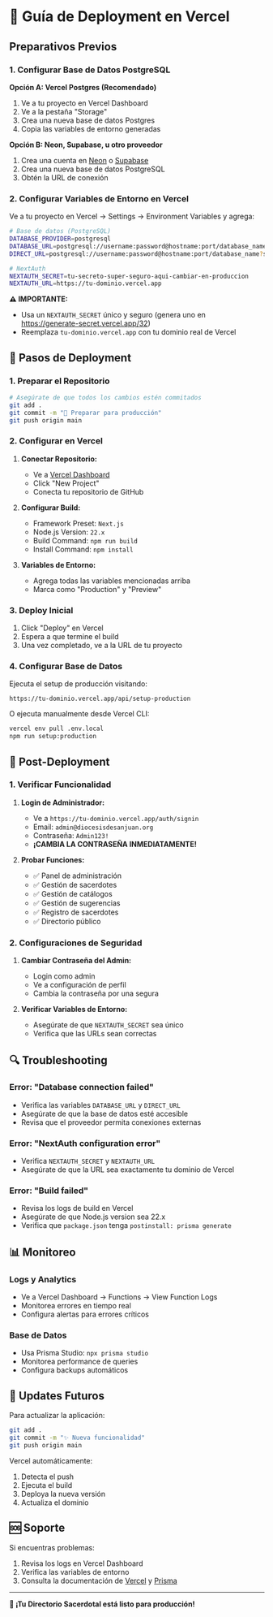 # 🚀 Guía de Deployment en Vercel

## Preparativos Previos

### 1. Configurar Base de Datos PostgreSQL

**Opción A: Vercel Postgres (Recomendado)**
1. Ve a tu proyecto en Vercel Dashboard
2. Ve a la pestaña "Storage"
3. Crea una nueva base de datos Postgres
4. Copia las variables de entorno generadas

**Opción B: Neon, Supabase, u otro proveedor**
1. Crea una cuenta en [Neon](https://neon.tech) o [Supabase](https://supabase.com)
2. Crea una nueva base de datos PostgreSQL
3. Obtén la URL de conexión

### 2. Configurar Variables de Entorno en Vercel

Ve a tu proyecto en Vercel → Settings → Environment Variables y agrega:

```bash
# Base de datos (PostgreSQL)
DATABASE_PROVIDER=postgresql
DATABASE_URL=postgresql://username:password@hostname:port/database_name?sslmode=require
DIRECT_URL=postgresql://username:password@hostname:port/database_name?sslmode=require

# NextAuth
NEXTAUTH_SECRET=tu-secreto-super-seguro-aqui-cambiar-en-produccion
NEXTAUTH_URL=https://tu-dominio.vercel.app
```

**⚠️ IMPORTANTE:** 
- Usa un `NEXTAUTH_SECRET` único y seguro (genera uno en https://generate-secret.vercel.app/32)
- Reemplaza `tu-dominio.vercel.app` con tu dominio real de Vercel

## 🔧 Pasos de Deployment

### 1. Preparar el Repositorio

```bash
# Asegúrate de que todos los cambios estén commitados
git add .
git commit -m "🚀 Preparar para producción"
git push origin main
```

### 2. Configurar en Vercel

1. **Conectar Repositorio:**
   - Ve a [Vercel Dashboard](https://vercel.com/dashboard)
   - Click "New Project"
   - Conecta tu repositorio de GitHub

2. **Configurar Build:**
   - Framework Preset: `Next.js`
   - Node.js Version: `22.x`
   - Build Command: `npm run build`
   - Install Command: `npm install`

3. **Variables de Entorno:**
   - Agrega todas las variables mencionadas arriba
   - Marca como "Production" y "Preview"

### 3. Deploy Inicial

1. Click "Deploy" en Vercel
2. Espera a que termine el build
3. Una vez completado, ve a la URL de tu proyecto

### 4. Configurar Base de Datos

Ejecuta el setup de producción visitando:
```
https://tu-dominio.vercel.app/api/setup-production
```

O ejecuta manualmente desde Vercel CLI:
```bash
vercel env pull .env.local
npm run setup:production
```

## 🎯 Post-Deployment

### 1. Verificar Funcionalidad

1. **Login de Administrador:**
   - Ve a `https://tu-dominio.vercel.app/auth/signin`
   - Email: `admin@diocesisdesanjuan.org`
   - Contraseña: `Admin123!`
   - **¡CAMBIA LA CONTRASEÑA INMEDIATAMENTE!**

2. **Probar Funciones:**
   - ✅ Panel de administración
   - ✅ Gestión de sacerdotes
   - ✅ Gestión de catálogos
   - ✅ Gestión de sugerencias
   - ✅ Registro de sacerdotes
   - ✅ Directorio público

### 2. Configuraciones de Seguridad

1. **Cambiar Contraseña del Admin:**
   - Login como admin
   - Ve a configuración de perfil
   - Cambia la contraseña por una segura

2. **Verificar Variables de Entorno:**
   - Asegúrate de que `NEXTAUTH_SECRET` sea único
   - Verifica que las URLs sean correctas

## 🔍 Troubleshooting

### Error: "Database connection failed"
- Verifica las variables `DATABASE_URL` y `DIRECT_URL`
- Asegúrate de que la base de datos esté accesible
- Revisa que el proveedor permita conexiones externas

### Error: "NextAuth configuration error"
- Verifica `NEXTAUTH_SECRET` y `NEXTAUTH_URL`
- Asegúrate de que la URL sea exactamente tu dominio de Vercel

### Error: "Build failed"
- Revisa los logs de build en Vercel
- Asegúrate de que Node.js version sea 22.x
- Verifica que `package.json` tenga `postinstall: prisma generate`

## 📊 Monitoreo

### Logs y Analytics
- Ve a Vercel Dashboard → Functions → View Function Logs
- Monitorea errores en tiempo real
- Configura alertas para errores críticos

### Base de Datos
- Usa Prisma Studio: `npx prisma studio`
- Monitorea performance de queries
- Configura backups automáticos

## 🔄 Updates Futuros

Para actualizar la aplicación:

```bash
git add .
git commit -m "✨ Nueva funcionalidad"
git push origin main
```

Vercel automáticamente:
1. Detecta el push
2. Ejecuta el build
3. Deploya la nueva versión
4. Actualiza el dominio

## 🆘 Soporte

Si encuentras problemas:
1. Revisa los logs en Vercel Dashboard
2. Verifica las variables de entorno
3. Consulta la documentación de [Vercel](https://vercel.com/docs) y [Prisma](https://www.prisma.io/docs/)

---

**🎉 ¡Tu Directorio Sacerdotal está listo para producción!** 